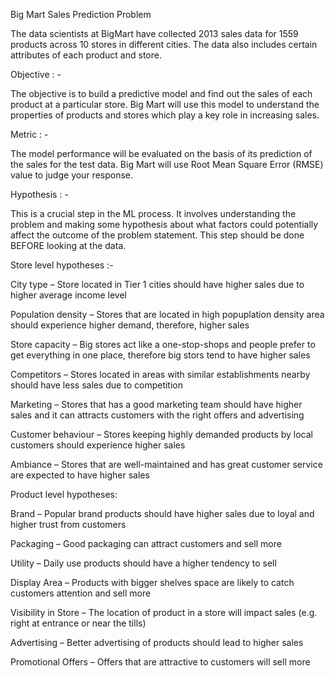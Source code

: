 Big Mart Sales Prediction Problem

The data scientists at BigMart have collected 2013 sales data for 1559 products across 10 stores in different cities. The data also includes certain attributes of each product and store.

Objective : -

The objective is to build a predictive model and find out the sales of each product at a particular store. Big Mart will use this model to understand the properties of products and stores which play a key role in increasing sales.

Metric : -

The model performance will be evaluated on the basis of its prediction of the sales for the test data. Big Mart will use Root Mean Square Error (RMSE) value to judge your response.

Hypothesis : -

This is a crucial step in the ML process. It involves understanding the problem and making some hypothesis about what factors could potentially affect the outcome of the problem statement. This step should be done BEFORE looking at the data.

Store level hypotheses :-

City type – Store located in Tier 1 cities should have higher sales due to higher average income level

Population density – Stores that are located in high popuplation density area should experience higher demand, therefore, higher sales

Store capacity – Big stores act like a one-stop-shops and people prefer to get everything in one place, therefore big stors tend to have higher sales

Competitors – Stores located in areas with similar establishments nearby should have less sales due to competition

Marketing – Stores that has a good marketing team should have higher sales and it can attracts customers with the right offers and advertising

Customer behaviour – Stores keeping highly demanded products by local customers should experience higher sales

Ambiance – Stores that are well-maintained and has great customer service are expected to have higher sales

Product level hypotheses:

Brand – Popular brand products should have higher sales due to loyal and higher trust from customers

Packaging – Good packaging can attract customers and sell more

Utility – Daily use products should have a higher tendency to sell

Display Area – Products with bigger shelves space are likely to catch customers attention and sell more

Visibility in Store – The location of product in a store will impact sales (e.g. right at entrance or near the tills)

Advertising – Better advertising of products should lead to higher sales

Promotional Offers – Offers that are attractive to customers will sell more

